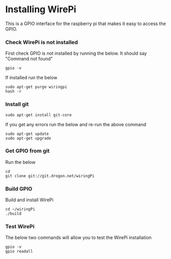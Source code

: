 # Installing WirePi
This is a GPIO interface for the raspberry pi that makes it easy to access the GPIO.

### Check WirePi is not installed
First check GPIO is not installed by running the below. It should say "Command not found"
```
gpio -v
```
If installed run the below
```
sudo apt-get purge wiringpi
hash -r
```

### Install git
```
sudo apt-get install git-core
```
If you get any errors run the below and re-run the above command
```
sudo apt-get update
sudo apt-get upgrade
```

### Get GPIO from git
Run the below
```
cd
git clone git://git.drogon.net/wiringPi
```

### Build GPIO
Build and install WirePi
```
cd ~/wiringPi
./build
```

### Test WirePi
The below two commands will allow you to test the WirePi installation
```
gpio -v
gpio readall
```